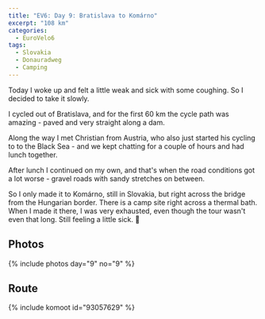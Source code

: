 ```yaml
---
title: "EV6: Day 9: Bratislava to Komárno"
excerpt: "108 km"
categories:
  - EuroVelo6
tags:
  - Slovakia
  - Donauradweg
  - Camping
---
```

Today I woke up and felt a little weak and sick with some coughing. So I decided to take it slowly.

I cycled out of Bratislava, and for the first 60 km the cycle path was amazing - paved and very straight along a dam.

Along the way I met Christian from Austria, who also just started his cycling to to the Black Sea - and we kept chatting for a couple of hours and had lunch together.

After lunch I continued on my own, and that's when the road conditions got a lot worse - gravel roads with sandy stretches on between.

So I only made it to Komárno, still in Slovakia, but right across the bridge from the Hungarian border. There is a camp site right across a thermal bath. When I made it there, I was very exhausted, even though the tour wasn't even that long. Still feeling a little sick. 🤒

## Photos

{% include photos day="9" no="9" %}

## Route

{% include komoot id="93057629" %}
